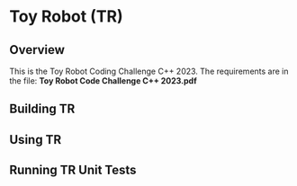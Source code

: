# Toy Robot (TR)

## Overview

This is the Toy Robot Coding Challenge C++ 2023. The requirements are in the file: **Toy Robot Code Challenge C++ 2023.pdf**

## Building TR

## Using TR 

## Running TR Unit Tests
